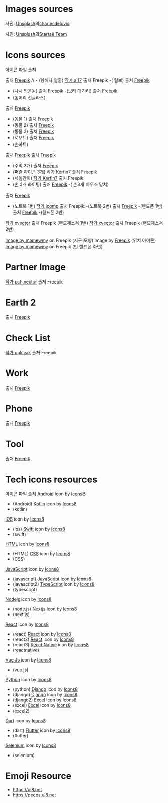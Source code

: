 # Images sources

사진: <a href="https://unsplash.com/ko/%EC%82%AC%EC%A7%84/%EB%A7%A5%EB%B6%81%EC%9D%84-%EC%82%AC%EC%9A%A9%ED%95%98%EB%8A%94-%EB%82%A8%EC%9E%90-Lks7vei-eAg?utm_content=creditCopyText&utm_medium=referral&utm_source=unsplash">Unsplash</a>의<a href="https://unsplash.com/ko/@charlesdeluvio?utm_content=creditCopyText&utm_medium=referral&utm_source=unsplash">charlesdeluvio</a>

사진: <a href="https://unsplash.com/ko/%EC%82%AC%EC%A7%84/%EB%B2%BD%EC%97%90-%ED%9D%B0-%EC%A2%85%EC%9D%B4%EB%A5%BC-%EA%B0%80%EB%A6%AC%ED%82%A4%EB%8A%94-%EC%82%AC%EB%9E%8C-7tXA8xwe4W4?utm_content=creditCopyText&utm_medium=referral&utm_source=unsplash">Unsplash</a>의<a href="https://unsplash.com/ko/@startaeteam?utm_content=creditCopyText&utm_medium=referral&utm_source=unsplash">Startaê Team</a>

# Icons sources

아이콘 파일 출처

출처 <a href="https://kr.freepik.com/free-psd/3d-rendering-of-usa-icon_54050093.htm#page=16&query=3d%20%EC%82%AC%EB%9E%8C&position=14&from_view=search&track=ais">Freepik</a>
// - (항해사 얼굴)
<a href="https://kr.freepik.com/free-psd/bigman-and-laptop-hand-drawn-illustration_32745786.htm#page=12&query=3d%20%EC%82%AC%EB%9E%8C&position=32&from_view=search&track=ais">작가 al17</a> 출처 Freepik
-( 털보)
출처 <a href="https://kr.freepik.com/free-psd/3d-render-of-avatar-character_51761421.htm#page=8&query=3d%20%EC%82%AC%EB%9E%8C&position=35&from_view=search&track=ais">Freepik</a>

-   (나시 입은놈)
    출처 <a href="https://kr.freepik.com/free-psd/3d-render-of-avatar-character_51761362.htm#page=7&query=3d%20%EC%82%AC%EB%9E%8C&position=31&from_view=search&track=ais">Freepik</a>
    -(보라 대가리)
    출처 <a href="https://kr.freepik.com/free-psd/3d-rendering-of-boy-avatar-emoji_49681673.htm#page=9&query=3d%20%EC%82%AC%EB%9E%8C&position=6&from_view=search&track=ais">Freepik</a>
-   (똥머리 선글라스)

출처 <a href="https://kr.freepik.com/free-psd/3d-rendering-of-wild-animal_37851242.htm#page=15&query=3d%20%EC%82%AC%EB%9E%8C&position=10&from_view=search&track=ais">Freepik</a>

-   (동물 1)
    출처 <a href="https://kr.freepik.com/free-psd/3d-rendering-of-wild-animal_37851244.htm#page=17&query=3d%20%EC%82%AC%EB%9E%8C&position=21&from_view=search&track=ais">Freepik</a>
-   (동물 2)
    출처 <a href="https://kr.freepik.com/free-psd/3d-rendering-of-wild-animal_37851267.htm#page=18&query=3d%20%EC%82%AC%EB%9E%8C&position=46&from_view=search&track=ais">Freepik</a>
-   (동물 3)
    출처 <a href="https://kr.freepik.com/free-psd/3d-illustration-of-children-s-toy-robot_24395894.htm#page=17&query=3d%20%EC%82%AC%EB%9E%8C&position=49&from_view=search&track=ais">Freepik</a>
-   (로보트)
    출처 <a href="https://kr.freepik.com/free-psd/3d-rendering-of-pride-symbol_26818614.htm#page=16&query=3d%20%EC%82%AC%EB%9E%8C&position=1&from_view=search&track=ais">Freepik</a>
-   (손하트)

출처 <a href="https://kr.freepik.com/free-psd/3d-rendering-of-wild-animal_37851244.htm#page=17&query=3d%20%EC%82%AC%EB%9E%8C&position=21&from_view=search&track=ais">Freepik</a>
출처 <a href="https://kr.freepik.com/free-psd/labour-day-hands-icon_43703017.htm#page=15&query=3d%20%EC%82%AC%EB%9E%8C&position=25&from_view=search&track=ais">Freepik</a>

-   (주먹 3개)
    출처 <a href="https://kr.freepik.com/free-psd/3d-rendering-of-graphic-design-element_26433062.htm#page=15&query=3d%20%EC%82%AC%EB%9E%8C&position=30&from_view=search&track=ais">Freepik</a>
-   (퍼즐 아이콘 3개)
    <a href="https://kr.freepik.com/free-psd/icon-of-characters-representing-community-3d-illustration_47863033.htm#page=15&query=3d%20%EC%82%AC%EB%9E%8C&position=14&from_view=search&track=ais">작가 Kerfin7</a> 출처 Freepik
-   (세얼간이)
    <a href="https://kr.freepik.com/free-psd/join-community-icon-3d-illustration_47863065.htm#page=16&query=3d%20%EC%82%AC%EB%9E%8C&position=17&from_view=search&track=ais">작가 Kerfin7</a> 출처 Freepik
-   (손 3개 화이팅)
    출처 <a href="https://kr.freepik.com/free-psd/labour-day-hands-holding-items-background_41016797.htm#page=15&query=3d%20%EC%82%AC%EB%9E%8C&position=34&from_view=search&track=ais">Freepik</a>
    -( 손3개 마우스 망치)

출처 <a href="https://kr.freepik.com/free-psd/3d-rendering-of-search-engine-background_49652299.htm#from_view=detail_serie">Freepik</a>

-   (노트북 1번)
    <a href="https://kr.freepik.com/free-psd/3d-illustration-of-seller-man-hands-over-the-keys-of-the-car-owner_29210333.htm#page=13&query=3d%20%EC%82%AC%EB%9E%8C&position=18&from_view=search&track=ais">작가 jcomp</a> 출처 Freepik
    -(노트북 2번)
    출처 <a href="https://kr.freepik.com/free-psd/3d-rendering-of-smartphone-interface-background_63921370.htm#from_view=detail_serie">Freepik</a>
    -(핸드폰 1번)
    출처 <a href="https://kr.freepik.com/free-psd/3d-render-of-digital-communication-background_65112016.htm#page=15&query=3d%20%EC%82%AC%EB%9E%8C&position=20&from_view=search&track=ais">Freepik</a>
    -(핸드폰 2번)

<a href="https://kr.freepik.com/free-psd/hand-gesture-with-wristwatch-icon-isolated-3d-render-illustration_32593694.htm#page=18&query=3d%20%EC%82%AC%EB%9E%8C&position=17&from_view=search&track=ais">작가 xvector</a> 출처 Freepik
(핸드제스쳐 1번)
<a href="https://kr.freepik.com/free-psd/handshake-hand-gesture-icon-isolated-3d-render-illustration_32704407.htm#page=16&query=3d%20%EC%82%AC%EB%9E%8C&position=11&from_view=search&track=ais">작가 xvector</a> 출처 Freepik
(핸드제스쳐 2번)

<a href="https://www.freepik.com/free-photo/cute-global-world-earth-model-pink-background-icon-symbol-3d-rendering_24452667.htm#query=3d%20earth%20icon&position=2&from_view=search&track=ais">Image by mamewmy</a> on Freepik
(지구 모양)
Image by <a href="https://www.freepik.com/free-psd/3d-rendering-gps-travel-icon_25778699.htm#query=3d%20location%20icon&position=0&from_view=search&track=ais">Freepik</a>
(위치 아이콘)
<a href="https://www.freepik.com/free-photo/hand-holding-mobile-smartphone-touchscreen-technology-business-concept-3d-cartoon-illustration_27654409.htm#query=3d%20phone&position=7&from_view=search&track=ais">Image by mamewmy</a> on Freepik
(빈 핸드폰 화면)

# Partner Image

<a href="https://kr.freepik.com/free-vector/handshake-gesture-3d-cartoon-style-icon-businesspeople-or-partners-shaking-hands-making-successful-deal-flat-vector-illustration-partnership-agreement-teamwork-concept_29119262.htm#query=partner&position=14&from_view=search&track=sph">작가 pch.vector</a> 출처 Freepik

# Earth 2

출처 <a href="https://kr.freepik.com/free-photo/location-symbol-with-landscape-background_34137161.htm#query=%EC%A7%80%EA%B5%AC%203d&position=11&from_view=search&track=ais">Freepik</a>

# Check List

<a href="https://kr.freepik.com/free-photo/3d-render-checklist-on-clipboard-hand-and-pencil_33062208.htm#page=2&query=util%203d&position=49&from_view=search&track=ais">작가 upklyak</a> 출처 Freepik

# Work

출처 <a href="https://kr.freepik.com/free-psd/3d-rendering-of-graphic-design_31164751.htm#page=2&query=util%203d&position=48&from_view=search&track=ais">Freepik</a>

# Phone

출처 <a href="https://kr.freepik.com/free-psd/3d-rendering-of-smartphone-interface-background_63921389.htm#&position=7&from_view=collections">Freepik</a>

# Tool

출처 <a href="https://kr.freepik.com/free-psd/labour-day-tools-icon_43703013.htm#query=tool%203d&position=4&from_view=search&track=ais">Freepik</a>

# Tech icons resources

아이콘 파일 출처
<a target="_blank" href="https://icons8.com/icon/s9k2rXOtb7lB/android-os">Android</a> icon by <a target="_blank" href="https://icons8.com">Icons8</a>

-   (Android)
    <a target="_blank" href="https://icons8.com/icon/ZoxjA0jZDdFZ/kotlin">Kotlin</a> icon by <a target="_blank" href="https://icons8.com">Icons8</a>
-   (kotlin)

<a target="_blank" href="https://icons8.com/icon/XgA6HnFK8wbr/ios-logo">iOS</a> icon by <a target="_blank" href="https://icons8.com">Icons8</a>

-   (ios)
    <a target="_blank" href="https://icons8.com/icon/24465/swift">Swift</a> icon by <a target="_blank" href="https://icons8.com">Icons8</a>
-   (swift)

<a target="_blank" href="https://icons8.com/icon/20909/html-5">HTML</a> icon by <a target="_blank" href="https://icons8.com">Icons8</a>

-   (HTML)
    <a target="_blank" href="https://icons8.com/icon/3BTBsJs5myRy/css3">CSS</a> icon by <a target="_blank" href="https://icons8.com">Icons8</a>
-   (CSS)

<a target="_blank" href="https://icons8.com/icon/Nkym0Ujb8VGI/javascript">JavaScript</a> icon by <a target="_blank" href="https://icons8.com">Icons8</a>

-   (javascript)
    <a target="_blank" href="https://icons8.com/icon/108784/javascript">JavaScript</a> icon by <a target="_blank" href="https://icons8.com">Icons8</a>
-   (javascript2)
    <a target="_blank" href="https://icons8.com/icon/uJM6fQYqDaZK/typescript">TypeScript</a> icon by <a target="_blank" href="https://icons8.com">Icons8</a>
-   (typescript)

<a target="_blank" href="https://icons8.com/icon/54087/nodejs">Nodejs</a> icon by <a target="_blank" href="https://icons8.com">Icons8</a>

-   (node.js)
    <a target="_blank" href="https://icons8.com/icon/MWiBjkuHeMVq/next.js">Nextjs</a> icon by <a target="_blank" href="https://icons8.com">Icons8</a>
-   (next.js)

<a target="_blank" href="https://icons8.com/icon/wPohyHO_qO1a/react">React</a> icon by <a target="_blank" href="https://icons8.com">Icons8</a>

-   (react)
    <a target="_blank" href="https://icons8.com/icon/Vra58PN2KmI5/react">React</a> icon by <a target="_blank" href="https://icons8.com">Icons8</a>
-   (react2)
    <a target="_blank" href="https://icons8.com/icon/lVitPDXqQKP8/react">React</a> icon by <a target="_blank" href="https://icons8.com">Icons8</a>
-   (react3)
    <a target="_blank" href="https://icons8.com/icon/t4YbEbA834uH/react-native">React Native</a> icon by <a target="_blank" href="https://icons8.com">Icons8</a>
-   (reactnative)

<a target="_blank" href="https://icons8.com/icon/rY6agKizO9eb/vue-js">Vue Js</a> icon by <a target="_blank" href="https://icons8.com">Icons8</a>

-   (vue.js)

<a target="_blank" href="https://icons8.com/icon/hGdCwhSHUe6L/python">Python</a> icon by <a target="_blank" href="https://icons8.com">Icons8</a>

-   (python)
    <a target="_blank" href="https://icons8.com/icon/XPdRFanRZtNK/django">Django</a> icon by <a target="_blank" href="https://icons8.com">Icons8</a>
-   (django)
    <a target="_blank" href="https://icons8.com/icon/mUBILbYvUMq8/django">Django</a> icon by <a target="_blank" href="https://icons8.com">Icons8</a>
-   (django2)
    <a target="_blank" href="https://icons8.com/icon/42965/microsoft-excel">Excel</a> icon by <a target="_blank" href="https://icons8.com">Icons8</a>
-   (excel)
    <a target="_blank" href="https://icons8.com/icon/13654/microsoft-excel">Excel</a> icon by <a target="_blank" href="https://icons8.com">Icons8</a>
-   (excel2)

<a target="_blank" href="https://icons8.com/icon/7AFcZ2zirX6Y/dart">Dart</a> icon by <a target="_blank" href="https://icons8.com">Icons8</a>

-   (dart)
    <a target="_blank" href="https://icons8.com/icon/7I3BjCqe9rjG/flutter">Flutter</a> icon by <a target="_blank" href="https://icons8.com">Icons8</a>
-   (flutter)

<a target="_blank" href="https://icons8.com/icon/TLI9oiMzpREF/selenium">Selenium</a> icon by <a target="_blank" href="https://icons8.com">Icons8</a>

-   (selenium)

# Emoji Resource

-   https://ui8.net
-   https://peeps.ui8.net
